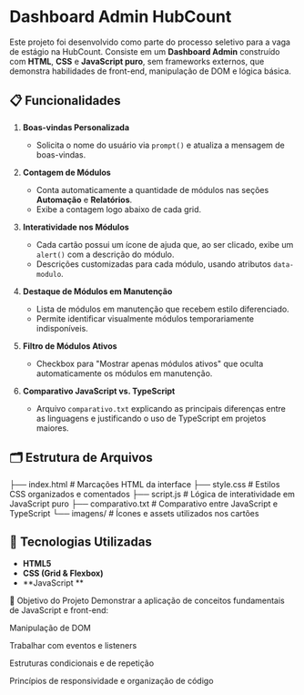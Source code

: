 # Dashboard Admin HubCount

Este projeto foi desenvolvido como parte do processo seletivo para a vaga de estágio na HubCount. Consiste em um **Dashboard Admin** construído com **HTML**, **CSS** e **JavaScript puro**, sem frameworks externos, que demonstra habilidades de front-end, manipulação de DOM e lógica básica.

## 📋 Funcionalidades

1. **Boas-vindas Personalizada**
   - Solicita o nome do usuário via `prompt()` e atualiza a mensagem de boas-vindas.

2. **Contagem de Módulos**
   - Conta automaticamente a quantidade de módulos nas seções **Automação** e **Relatórios**.
   - Exibe a contagem logo abaixo de cada grid.

3. **Interatividade nos Módulos**
   - Cada cartão possui um ícone de ajuda que, ao ser clicado, exibe um `alert()` com a descrição do módulo.
   - Descrições customizadas para cada módulo, usando atributos `data-modulo`.

4. **Destaque de Módulos em Manutenção**
   - Lista de módulos em manutenção que recebem estilo diferenciado.
   - Permite identificar visualmente módulos temporariamente indisponíveis.

5. **Filtro de Módulos Ativos**
   - Checkbox para "Mostrar apenas módulos ativos" que oculta automaticamente os módulos em manutenção.

6. **Comparativo JavaScript vs. TypeScript**
   - Arquivo `comparativo.txt` explicando as principais diferenças entre as linguagens e justificando o uso de TypeScript em projetos maiores.

## 🗂 Estrutura de Arquivos

├── index.html # Marcações HTML da interface
├── style.css # Estilos CSS organizados e comentados
├── script.js # Lógica de interatividade em JavaScript puro
├── comparativo.txt # Comparativo entre JavaScript e TypeScript
└── imagens/ # Ícones e assets utilizados nos cartões



## 🚀 Tecnologias Utilizadas

- **HTML5**
- **CSS (Grid & Flexbox)**
- **JavaScript **

🎯 Objetivo do Projeto
Demonstrar a aplicação de conceitos fundamentais de JavaScript e front-end:

Manipulação de DOM

Trabalhar com eventos e listeners

Estruturas condicionais e de repetição

Princípios de responsividade e organização de código

